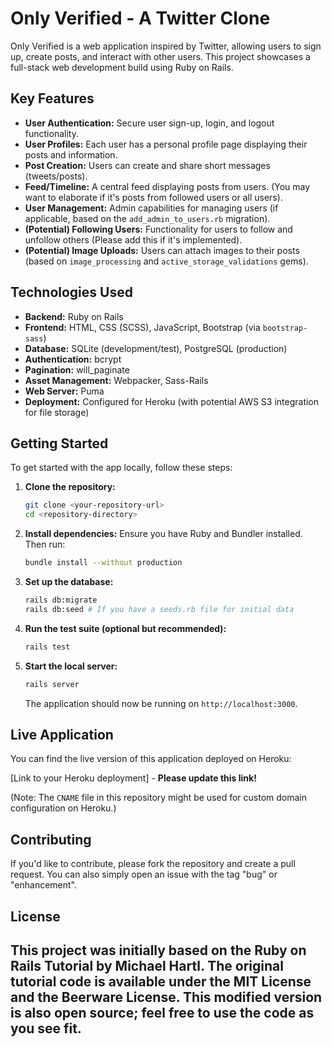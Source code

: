 # Only Verified - A Twitter Clone

Only Verified is a web application inspired by Twitter, allowing users to sign up, create posts, and interact with other users. This project showcases a full-stack web development build using Ruby on Rails.

## Key Features

*   **User Authentication:** Secure user sign-up, login, and logout functionality.
*   **User Profiles:** Each user has a personal profile page displaying their posts and information.
*   **Post Creation:** Users can create and share short messages (tweets/posts).
*   **Feed/Timeline:** A central feed displaying posts from users. (You may want to elaborate if it's posts from followed users or all users).
*   **User Management:** Admin capabilities for managing users (if applicable, based on the `add_admin_to_users.rb` migration).
*   **(Potential) Following Users:** Functionality for users to follow and unfollow others (Please add this if it's implemented).
*   **(Potential) Image Uploads:** Users can attach images to their posts (based on `image_processing` and `active_storage_validations` gems).

## Technologies Used

*   **Backend:** Ruby on Rails
*   **Frontend:** HTML, CSS (SCSS), JavaScript, Bootstrap (via `bootstrap-sass`)
*   **Database:** SQLite (development/test), PostgreSQL (production)
*   **Authentication:** bcrypt
*   **Pagination:** will_paginate
*   **Asset Management:** Webpacker, Sass-Rails
*   **Web Server:** Puma
*   **Deployment:** Configured for Heroku (with potential AWS S3 integration for file storage)

## Getting Started

To get started with the app locally, follow these steps:

1.  **Clone the repository:**
    ```bash
    git clone <your-repository-url>
    cd <repository-directory>
    ```

2.  **Install dependencies:**
    Ensure you have Ruby and Bundler installed. Then run:
    ```bash
    bundle install --without production
    ```

3.  **Set up the database:**
    ```bash
    rails db:migrate
    rails db:seed # If you have a seeds.rb file for initial data
    ```

4.  **Run the test suite (optional but recommended):**
    ```bash
    rails test
    ```

5.  **Start the local server:**
    ```bash
    rails server
    ```
    The application should now be running on `http://localhost:3000`.

## Live Application

You can find the live version of this application deployed on Heroku:

[Link to your Heroku deployment] - **Please update this link!**

(Note: The `CNAME` file in this repository might be used for custom domain configuration on Heroku.)

## Contributing

If you'd like to contribute, please fork the repository and create a pull request. You can also simply open an issue with the tag "bug" or "enhancement".

## License

This project was initially based on the Ruby on Rails Tutorial by Michael Hartl. The original tutorial code is available under the MIT License and the Beerware License. This modified version is also open source; feel free to use the code as you see fit.
---
